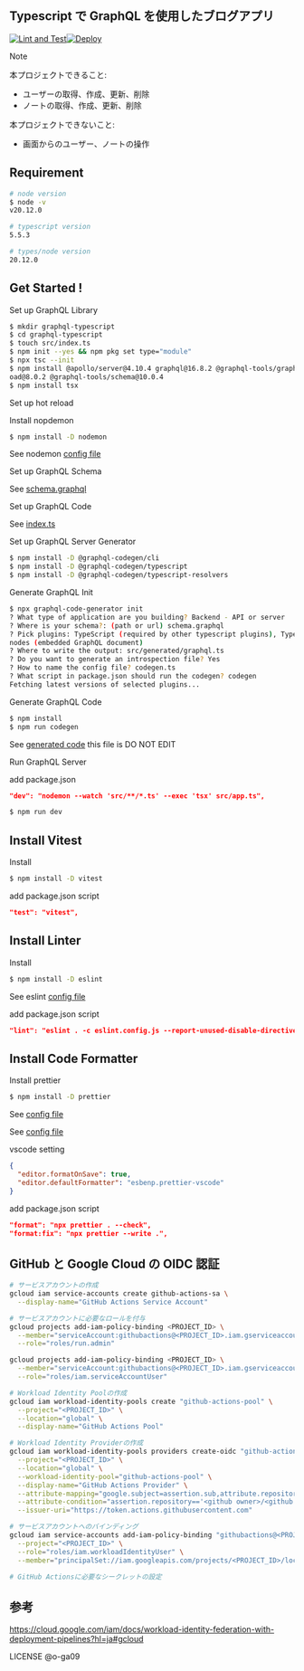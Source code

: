 ## Typescript で GraphQL を使用したブログアプリ

[![Lint and Test](https://github.com/o-ga09/graphql-typescript/actions/workflows/lint_and_test.yml/badge.svg)](https://github.com/o-ga09/graphql-typescript/actions/workflows/lint_and_test.yml)[![Deploy](https://github.com/o-ga09/graphql-typescript/actions/workflows/deploy.yml/badge.svg)](https://github.com/o-ga09/graphql-typescript/actions/workflows/deploy.yml)

> [!NOTE]
> 本プロジェクトできること:
>
> - ユーザーの取得、作成、更新、削除
> - ノートの取得、作成、更新、削除
>
> 本プロジェクトできないこと:
>
> - 画面からのユーザー、ノートの操作

## Requirement

```bash
# node version
$ node -v
v20.12.0

# typescript version
5.5.3

# types/node version
20.12.0
```

## Get Started !

Set up GraphQL Library

```bash
$ mkdir graphql-typescript
$ cd graphql-typescript
$ touch src/index.ts
$ npm init --yes && npm pkg set type="module"
$ npx tsc --init
$ npm install @apollo/server@4.10.4 graphql@16.8.2 @graphql-tools/graphql-file-loader@8.0.1 @graphql-tools/l
oad@8.0.2 @graphql-tools/schema@10.0.4
$ npm install tsx
```

Set up hot reload

Install nopdemon

```bash
$ npm install -D nodemon
```

See nodemon [config file](./nodemon.json)

Set up GraphQL Schema

See [schema.graphql](./schema.graphql)

Set up GraphQL Code

See [index.ts](src/index.ts)

Set up GraphQL Server Generator

```bash
$ npm install -D @graphql-codegen/cli
$ npm install -D @graphql-codegen/typescript
$ npm install -D @graphql-codegen/typescript-resolvers
```

Generate GraphQL Init

```bash
$ npx graphql-code-generator init
? What type of application are you building? Backend - API or server
? Where is your schema?: (path or url) schema.graphql
? Pick plugins: TypeScript (required by other typescript plugins), TypeScript Resolvers (strongly typed resolve functions), TypeScript GraphQL document
nodes (embedded GraphQL document)
? Where to write the output: src/generated/graphql.ts
? Do you want to generate an introspection file? Yes
? How to name the config file? codegen.ts
? What script in package.json should run the codegen? codegen
Fetching latest versions of selected plugins...
```

Generate GraphQL Code

```bash
$ npm install
$ npm run codegen
```

See [generated code](./generated/types.ts)
this file is DO NOT EDIT

Run GraphQL Server

add package.json

```json
"dev": "nodemon --watch 'src/**/*.ts' --exec 'tsx' src/app.ts",
```

```bash
$ npm run dev
```

## Install Vitest

Install

```bash
$ npm install -D vitest
```

add package.json script

```json
"test": "vitest",
```

## Install Linter

Install

```bash
$ npm install -D eslint
```

See eslint [config file](./eslint.config.js)

add package.json script

```json
"lint": "eslint . -c eslint.config.js --report-unused-disable-directives --max-warnings 0",
```

## Install Code Formatter

Install prettier

```bash
$ npm install -D prettier
```

See [config file](./.prettierrc)

See [config file](./.prettierignore)

vscode setting

```json
{
  "editor.formatOnSave": true,
  "editor.defaultFormatter": "esbenp.prettier-vscode"
}
```

add package.json script

```json
"format": "npx prettier . --check",
"format:fix": "npx prettier --write .",
```

## GitHub と Google Cloud の OIDC 認証

```bash
# サービスアカウントの作成
gcloud iam service-accounts create github-actions-sa \
  --display-name="GitHub Actions Service Account"

# サービスアカウントに必要なロールを付与
gcloud projects add-iam-policy-binding <PROJECT_ID> \
  --member="serviceAccount:githubactions@<PROJECT_ID>.iam.gserviceaccount.com" \
  --role="roles/run.admin"

gcloud projects add-iam-policy-binding <PROJECT_ID> \
  --member="serviceAccount:githubactions@<PROJECT_ID>.iam.gserviceaccount.com" \
  --role="roles/iam.serviceAccountUser"

# Workload Identity Poolの作成
gcloud iam workload-identity-pools create "github-actions-pool" \
  --project="<PROJECT_ID>" \
  --location="global" \
  --display-name="GitHub Actions Pool"

# Workload Identity Providerの作成
gcloud iam workload-identity-pools providers create-oidc "github-actions-provider" \
  --project="<PROJECT_ID>" \
  --location="global" \
  --workload-identity-pool="github-actions-pool" \
  --display-name="GitHub Actions Provider" \
  --attribute-mapping="google.subject=assertion.sub,attribute.repository=assertion.repository" \
  --attribute-condition="assertion.repository=='<github owner>/<github repo>'" \
  --issuer-uri="https://token.actions.githubusercontent.com"

# サービスアカウントへのバインディング
gcloud iam service-accounts add-iam-policy-binding "githubactions@<PROJECT_ID>.iam.gserviceaccount.com" \
  --project="<PROJECT_ID>" \
  --role="roles/iam.workloadIdentityUser" \
  --member="principalSet://iam.googleapis.com/projects/<PROJECT_ID>/locations/global/workloadIdentityPools/github-actions-pool/attribute.repository/<github owner>/<github repo>"

# GitHub Actionsに必要なシークレットの設定

```

## 参考

https://cloud.google.com/iam/docs/workload-identity-federation-with-deployment-pipelines?hl=ja#gcloud

LICENSE @o-ga09
